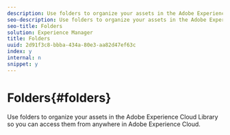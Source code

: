 ```yaml
---
description: Use folders to organize your assets in the Adobe Experience Cloud Library so you can access them from anywhere in Adobe Experience Cloud.
seo-description: Use folders to organize your assets in the Adobe Experience Cloud Library so you can access them from anywhere in Adobe Experience Cloud.
seo-title: Folders
solution: Experience Manager
title: Folders
uuid: 2d91f3c8-bbba-434a-80e3-aa82d47ef63c
index: y
internal: n
snippet: y
---
```


# Folders{#folders}

Use folders to organize your assets in the Adobe Experience Cloud Library so you can access them from anywhere in Adobe Experience Cloud.

